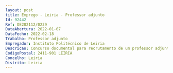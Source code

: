 ```yaml
--- 
layout: post
title: Emprego - Leiria - Professor adjunto
Id: 92442
Ref: OE202112/0239
DataAbertura: 2022-01-07
DataFecho: 2022-02-18
Trabalho: Professor adjunto
Empregador: Instituto Politécnico de Leiria
Descricao: Concurso documental para recrutamento de um professor adjunto, na modalidade de contrato de trabalho em funções públicas, por tempo indeterminado, para a área disciplinar de Línguas e Literaturas   Chinês Português da Escola Superior de Educação e Ciências Sociais
CodigoPostal: 2411-901 LEIRIA
Concelho: Leiria
Distrito: Leiria
--- 
```

